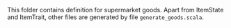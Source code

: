 This folder contains definition for supermarket goods. Apart from ItemState and ItemTrait, other files are generated by file `generate_goods.scala`. 
